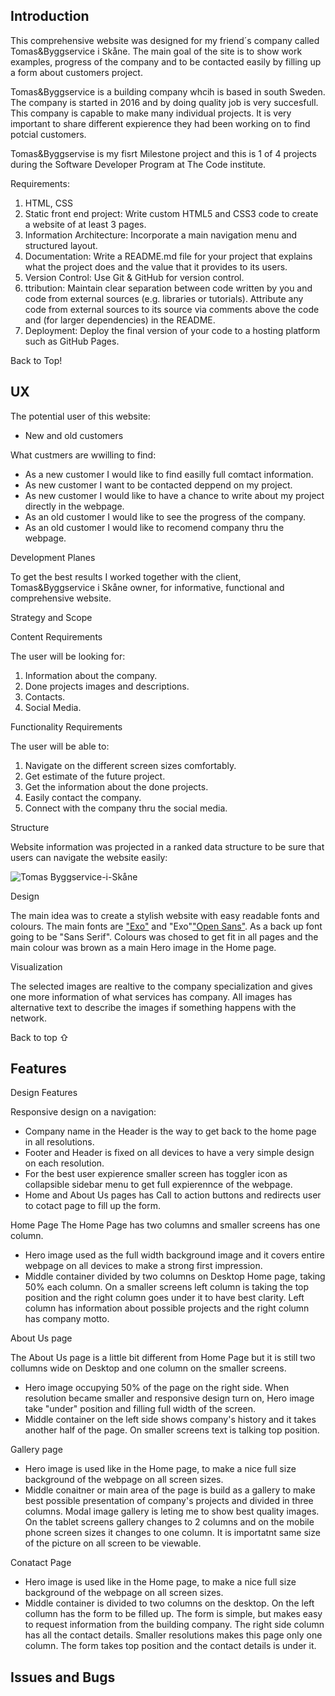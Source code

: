 Introduction
---
This comprehensive website was designed for my friend´s company called Tomas&Byggservice i Skåne. The main goal of the site is to show work examples, progress of the company and to be contacted easily by filling up a form about customers project.

Tomas&Byggservice is a building company whcih is based in south Sweden. The company is started in 2016 and by doing quality job is very succesfull. This company is capable to make many individual projects. It is very important to share different expierence they had been working on to find potcial customers. 

Tomas&Byggservise is my fisrt Milestone project and this is 1 of 4 projects during the Software Developer Program at The Code institute.

Requirements:
1. HTML, CSS
2. Static front end project: Write custom HTML5 and CSS3 code to create a website of at least 3 pages.
3. Information Architecture: Incorporate a main navigation menu and structured layout.
4. Documentation: Write a README.md file for your project that explains what the project does and the value that it provides to its users.
5. Version Control: Use Git & GitHub for version control.
6. ttribution: Maintain clear separation between code written by you and code from external sources (e.g. libraries or tutorials). Attribute any code from external sources to its source via comments above the code and (for larger dependencies) in the README.
7. Deployment: Deploy the final version of your code to a hosting platform such as GitHub Pages.

Back to Top!

UX
---

The potential user of this website:
* New and old customers

What custmers are wwilling to find:

* As a new customer I would like to find easilly full comtact information.
* As new customer I want to be contacted deppend on my project.
* As new customer I would like to have a chance to write about my project directly in the webpage.
* As an old customer I would like to see the progress of the company.
* As an old customer I would like to recomend company thru the webpage.

Development Planes

To get the best results I worked together with the client, Tomas&Byggservice i Skåne owner, for informative, functional and comprehensive website.

Strategy and Scope

Content Requirements

The user will be looking for:
1. Information about the company.
2. Done projects images and descriptions.
3. Contacts.
4. Social Media.

Functionality Requirements

The user will be able to:
1. Navigate on the different screen sizes comfortably. 
2. Get estimate of the future project.
3. Get the information about the done projects.
4. Easily contact the company.
5. Connect with the company thru the social media.

Structure

Website information was projected in a ranked data structure to be sure that users can navigate the website easily:  

![Tomas Byggservice-i-Skåne](https://user-images.githubusercontent.com/78646732/115381300-b6ae9c00-a1d3-11eb-837d-7db8f43dec36.png)








Design

The main idea was to create a stylish website with easy readable fonts and colours. The main fonts are ["Exo"](https://fonts.google.com/specimen/Exo?query=Exo) and "Exo"["Open Sans"](https://fonts.google.com/specimen/Open+Sans?query=open+sans). As a back up font going to be "Sans Serif". Colours was chosed to get fit in all pages and the main colour was brown as a main Hero image in the Home page.

Visualization

The selected images are realtive to the company specialization and gives one more information of what services has company.
All images has alternative text to describe the images if something happens with the network. 

Back to top ⇧

Features
---

Design Features

Responsive design on a navigation:

* Company name in the Header is the way to get back to the home page in all resolutions.
* Footer and Header is fixed on all devices to have a very simple design on each resolution.
* For the best user expierence smaller screen has toggler icon as collapsible sidebar menu to get full expierennce of the webpage.
* Home and About Us pages has Call to action buttons and redirects user to cotact page to fill up the form.

Home Page
The Home Page has two columns and smaller screens has one column. 
* Hero image used as the full width background image and it covers entire webpage on all devices to make a strong first impression. 
* Middle container divided by two columns on Desktop Home page, taking 50% each column. On a smaller screens left column is taking the top position and the right column goes under it to have best clarity. Left column has information about possible projects and the right column has company motto.


About Us page

The About Us page is a little bit different from Home Page but it is still two collumns wide on Desktop and one column on the smaller screens.
* Hero image occupying 50% of the page on the right side. When resolution became smaller and responsive design turn on, Hero image take "under" position and filling full width of the screen.
* Middle container on the left side shows company's history and it takes another half of the page. On smaller screens text is talking top position.

Gallery page

* Hero image is used like in the Home page, to make a nice full size background of the webpage on all screen sizes.
* Middle conaitner or main area of the page is build as a gallery to make best possible presentation of company's projects and divided in three columns. Modal image gallery is leting me to show best quality images. On the tablet screens gallery changes to 2 columns and on the mobile phone screen sizes it changes to one column. It is importatnt same size of the picture on all screen to be viewable.

Conatact Page

* Hero image is used like in the Home page, to make a nice full size background of the webpage on all screen sizes.
* Middle container is divided to two columns on the desktop. On the left collumn has the form to be filled up. The form is simple, but makes easy to request information from the building company. The right side column has all the contact details. Smaller resolutions makes this page only one column. The form takes top position and the contact details is under it. 

Issues and Bugs
--

